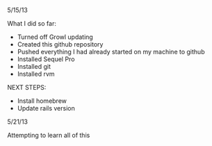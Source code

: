 5/15/13

What I did so far:
- Turned off Growl updating
- Created this github repository
- Pushed everything I had already started on my machine to github
- Installed Sequel Pro
- Installed git
- Installed rvm

NEXT STEPS:
- Install homebrew
- Update rails version

5/21/13

Attempting to learn all of this